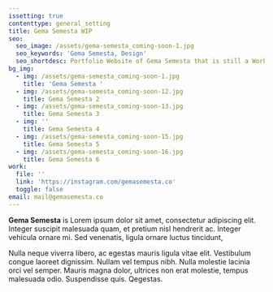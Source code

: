```yaml
---
issetting: true
contenttype: general_setting
title: Gema Semesta WIP
seo:
  seo_image: /assets/gema-semesta_coming-soon-1.jpg
  seo_keywords: 'Gema Semesta, Design'
  seo_shortdesc: Portfolio Website of Gema Semesta that is still a Work in Progress...
bg_img:
  - img: /assets/gema-semesta_coming-soon-1.jpg
    title: 'Gema Semesta '
  - img: /assets/gema-semesta_coming-soon-12.jpg
    title: Gema Semesta 2
  - img: /assets/gema-semesta_coming-soon-13.jpg
    title: Gema Semesta 3
  - img: ''
    title: Gema Semesta 4
  - img: /assets/gema-semesta_coming-soon-15.jpg
    title: Gema Semesta 5
  - img: /assets/gema-semesta_coming-soon-16.jpg
    title: Gema Semesta 6
work:
  file: ''
  link: 'https://instagram.com/gemasemesta.co'
  toggle: false
email: mail@gemasemesta.co
---
```

**Gema Semesta** is Lorem ipsum dolor sit amet, consectetur adipiscing elit. Integer suscipit malesuada quam, et pretium nisl hendrerit ac. Integer vehicula ornare mi. Sed venenatis, ligula ornare luctus tincidunt,

Nulla neque viverra libero, ac egestas mauris ligula vitae elit. Vestibulum congue laoreet dignissim. Nullam vel tempus nibh. Nulla molestie lacinia orci
vel semper. Mauris magna dolor, ultrices non erat molestie, tempus malesuada odio. Suspendisse quis. Qegestas.
